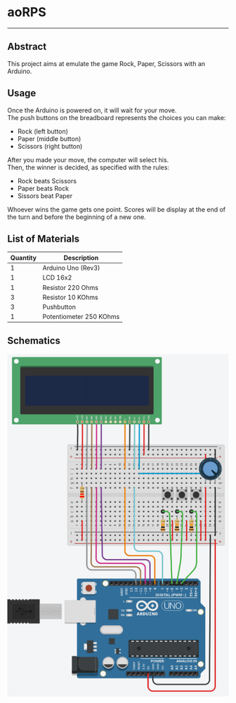# aoRPS

---

## **Abstract**

This project aims at emulate the game Rock, Paper, Scissors with an Arduino.

## **Usage**

Once the Arduino is powered on, it will wait for your move.  
The push buttons on the breadboard represents the choices you can make:

- Rock (left button)
- Paper (middle button)
- Scissors (right button)

After you made your move, the computer will select his.  
Then, the winner is decided, as specified with the rules:

- Rock beats Scissors
- Paper beats Rock
- Sissors beat Paper

Whoever wins the game gets one point. Scores will be display at the end of the turn and before the beginning of a new one.

## **List of Materials**

| Quantity | Description |
| --- | --- |
| 1 | Arduino Uno (Rev3) |
| 1 | LCD 16x2 |
| 1 | Resistor 220 Ohms |
| 3 | Resistor 10 KOhms |
| 3 | Pushbutton |
| 1 | Potentiometer 250 KOhms |

## **Schematics**

![](./schematics.png)
